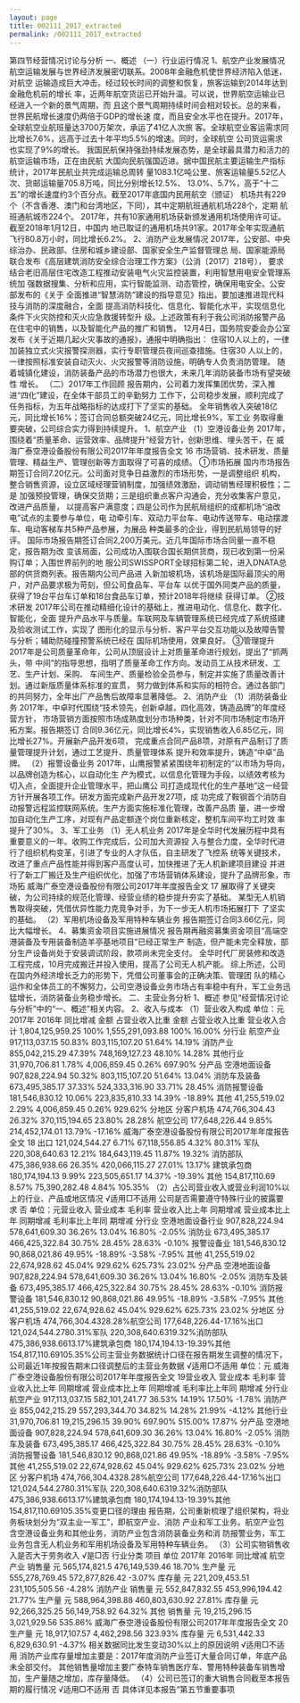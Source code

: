 ```yaml
---
layout: page
title: 002111_2017_extracted
permalink: /002111_2017_extracted
---
```


第四节经营情况讨论与分析
一、概述
（一）行业运行情况
1、航空产业发展情况
航空运输发展与世界经济发展密切联系。2008年金融危机使世界经济陷入低迷，对航空
运输造成巨大冲击。经过较长时间的调整和恢复，旅客运输到2014年达到金融危机前的增长
率，近两年航空货运已开始升温。可以说，世界航空运输业已经进入一个新的景气周期，而
且这个景气周期持续时间会相对较长。总的来看，世界民航增长速度仍两倍于GDP的增长速
度，而且安全水平也在提升。2017年，全球航空业航班量达3700万架次，承运了41亿人次旅
客。全球航空业客运需求同比增长7.6%，远高于过去十年平均5.5%的增速。同时，全球航空
公司货运需求也实现了9%的增长。
我国民航保持强劲持续发展态势，是全球最具潜力和活力的航空运输市场，正在由民航
大国向民航强国迈进。据中国民航主要运输生产指标统计，2017年民航业共完成运输总周转
量1083.1亿吨公里、旅客运输量5.52亿人次、货邮运输量705.8万吨，同比分别增长12.5%、
13.0%、5.7%，高于“十二五”的增长速度约3个百分点。截至2017年底国内民用航空（颁证）
机场共有229个（不含香港、澳门和台湾地区，下同），其中定期航班通航机场228个，定期
航班通航城市224个。
2017年，共有10家通用机场获新颁发通用机场使用许可证。截至2018年1月12日，中国内
地已取证的通用机场共91家。2017年全年实现通航飞行80.8万小时，同比增长6.2%。
2、消防产业发展情况
2017年，公安部、中央综治办、民政部、住房和城乡建设部、国家安全生产监督管理总
局、国家能源局联合发布《高层建筑消防安全综合治理工作方案》（公消〔2017〕218号），
要求结合老旧高层住宅改造工程推动安装电气火灾监控装置，利用智慧用电安全管理系统加
强数据搜集、分析和应用，实行智能监测、动态管控，确保用电安全。公安部发布的《关于
全面推进“智慧消防”建设的指导意见》指出，要加速推进现代科技与消防的深度融合，全面
提高消防科技化、信息化、智能化水平，实现信息化条件下火灾防控和灭火应急救援转型升
级。上述政策有利于我公司消防报警产品在住宅中的销售，以及智能化产品的推广和销售。
12月4日，国务院安委会办公室发布《关于近期几起火灾事故的通报》，通报中明确指出：
住宿10人以上的，一律加装独立式火灾报警探测器，实行专职管理员夜间巡查措施。住宿30
人以上的，一律按照标准安装自动灭火、火灾报警等消防设施，明确专人负责消防管理。
随着城镇化建设，消防装备产品的市场潜力也很大，未来几年消防装备市场有望突破性
增长。
（二）2017年工作回顾
报告期内，公司着力发挥集团优势，深入推进“四化”建设，在全体干部员工的辛勤努力
工作下，公司稳步发展，顺利完成了任务指标，为五年战略指标的达成打下了坚实的基础。
全年销售收入突破18亿元，同比增长16%；签订合同总额突破24亿元，同比增长9%，军工业
务取得重要突破，公司综合实力得到持续提升。
1、航空产业
（1）空港设备业务
2017年，围绕着“质量革命、运营效率、品牌提升”经营方针，创新思维、埋头苦干，在
威海广泰空港设备股份有限公司2017年年度报告全文
16
市场营销、技术研发、质量管理、精益生产、管理创新等方面取得了可喜的成绩。
①市场拓展
国内市场报告期签订合同7.20亿元。公司面对竞争日益激烈的市场形势，一是调整组织
机构，整合销售资源，设立区域经理营销制度，加强绩效激励，调动销售经理积极性；二是
加强预投管理，确保交货期；三是组织重点客户沟通会，充分收集客户意见，改进产品质量，
以提高客户满意度；四是公司作为民航局组织的成都机场“油改电”试点的主要参与单位，电
动牵引车、双动力平台车、电动传送带车、电动摆渡车、电动客梯车共5种产品参展，为展品
种类最多的企业，得到民航局领导的好评。
国际市场报告期签订合同2,200万美元。近几年国际市场合同量一直不稳定，报告期为改
变该局面，公司成功入围联合国长期供货商，现已收到第一份采购订单；入围世界前列的地
服公司SWISSPORT全球招标第二轮，进入DNATA总部的供货商列表。报告期内公司产品进
入新加坡机场，该机场是国际最顶尖的用户，对产品要求极为苛刻，但公司食品车、平台车
以优于国外同类产品的质量，获得了19台平台车订单和18台食品车订单，预计2018年将继续
获得订单。
②技术研发
2017年公司在推动精细化设计的基础上，推进电动化、信息化、数字化、智能化，全面
提升产品水平与质量。车联网及车辆管理系统已经完成了系统搭建及验收测试工作，实现了
图形化的显示与分析、客户平台交互功能以及故障告警与分析；辅助防碰撞预警系统已经在
国际机场使用，效果良好。
③管理提升
2017年是公司质量革命年，公司从顶层设计上对质量革命进行规划，提出了“抓两头，带
中间”的指导思想，指明了质量革命工作方向。发动员工从技术研发、工艺、生产计划、采购、
车间生产、质量检验全员参与，制定并实施了质量改善计划。通过新版质量体系标准的宣贯，
努力做到体系和实际的相符合。通过各部门的共同努力，全年出厂产品售后故障率显著降低。
2、消防产业
（1）消防装备业务
2017年，中卓时代围绕“技术领先，创新卓越，四化高效，铸造品牌”的年度经营方针，
市场营销方面按照市场成熟度划分市场种类，针对不同市场制定市场开拓方案。报告期签订
合同9.36亿元，同比增长4%，实现销售收入6.85亿元，同比增长27%。开展新产品开发6项，
完成重点合同产品8项，对原有产品制订了质量管理提升计划，通过工艺提升、质量管理体系
提升和效率提升，铸造“中卓”品牌。
（2）报警设备业务
2017年，山鹰报警紧紧围绕年初制定的“以市场为导向，以品牌创造为核心，以自动化生
产为模式，以信息化管理为手段，以绩效考核为切入点，全面提升企业管理水平，把山鹰公
司打造成现代化的生产基地”这一经营方针开展各项工作。研发方面完成新产品开发27项，成
功完成了鞍钢首个消防自动报警远程监控联网系统。生产方面实施标准化管理，改善产品质
量，进一步增加自动化生产工序，对现有产品定额逐个岗位重新核定，整机车间平均工时效
率提升了30%。
3、军工业务
（1）无人机业务
2017年是全华时代发展历程中具有重要意义的一年。收购工作完成后，公司加大资源投
入与整合力度，全华时代进行了组织机构变革，引进了专业的人才队伍，自主研发了飞控系
统等关键技术，改进了重点产品性能并得到客户高度认可，加快推进了无人机新建项目建设
并进行了新工厂搬迁及生产组织优化，加强了市场营销体系建设，提升了品牌形象，市场拓
威海广泰空港设备股份有限公司2017年年度报告全文
17
展取得了关键突破，为公司持续的规范化管理、经营业绩的稳步提升夯实了基础。
某型无人机销售取得突破，凭借优异性能力克竞争对手，为下一步无人机市场拓展打下
了坚实的基础。
（2）军用机场设备及军用特种车辆业务
报告期签订合同3.66亿元，同比大幅增长。
4、募集资金项目实施进展情况
报告期再融资募集资金项目“高端空港装备及专用装备制造羊亭基地项目”已经正常生产
制造，但产能未完全释放，部分生产设备尚处于安装调试阶段，款项尚未完全支付。
全华时代厂房装修和改造工程完成，10月完成搬迁并投入使用，提高了公司无人机产能。
综上所述，公司在国内外经济增长乏力的形势下，凭借公司董事会的正确决策、管理团
队的精心运作和全体员工的不懈努力，公司空港设备业务市场占有率稳中有升，军工业务迅
猛增长，消防装备业务稳步增长。
二、主营业务分析
1、概述
参见“经营情况讨论与分析”中的“一、概述”相关内容。
2、收入与成本
（1）营业收入构成
单位：元2017年
2016年
同比增减
金额
占营业收入比重
金额
占营业收入比重
营业收入合计
1,804,125,959.25
100%
1,555,291,093.88
100%
16.00%
分行业
航空产业
917,113,037.15
50.83%
803,115,107.20
51.64%
14.19%
消防产业
855,042,215.29
47.39%
748,169,127.23
48.10%
14.28%
其他行业
31,970,706.81
1.78%
4,006,859.45
0.26%
697.90%
分产品
空港地面设备
907,828,224.94
50.32%
803,115,107.20
51.64%
13.04%
消防车及装备
673,495,385.17
37.33%
524,333,316.90
33.71%
28.45%
消防报警设备
181,546,830.12
10.06%
223,835,810.33
14.39%
-18.89%
其他
41,255,519.02
2.29%
4,006,859.45
0.26%
929.62%
分地区
分客户机场
474,766,304.43
26.32%
370,115,194.65
23.80%
28.28%
航空公司
177,648,226.44
9.85%
214,452,174.01
13.79%
-17.16%
威海广泰空港设备股份有限公司2017年年度报告全文
18
出口
121,024,544.27
6.71%
67,118,556.85
4.32%
80.31%
军队
220,308,640.63
12.21%
184,643,119.45
11.87%
19.32%
消防部队
475,386,938.66
26.35%
420,066,115.27
27.01%
13.17%
建筑承包商
180,174,194.13
9.99%
223,505,651.17
14.37%
-19.39%
其他
154,817,110.69
8.57%
75,390,282.48
4.84%
105.35%
（2）占公司营业收入或营业利润10%以上的行业、产品或地区情况
√适用□不适用
公司是否需要遵守特殊行业的披露要求
否
单位：元营业收入
营业成本
毛利率
营业收入比上年
同期增减
营业成本比上年
同期增减
毛利率比上年同
期增减
分行业
空港地面设备行业
907,828,224.94
578,641,609.30
36.26%
13.04%
16.80%
-2.05%
消防业
673,495,385.17
466,425,322.84
30.75%
28.45%
28.63%
-0.10%
报警设备业
181,546,830.12
90,868,021.86
49.95%
-18.89%
-3.58%
-7.95%
其他
41,255,519.02
22,674,928.62
45.04%
929.62%
625.73%
23.02%
分产品
空港地面设备
907,828,224.94
578,641,609.30
36.26%
13.04%
16.80%
-2.05%
消防车及装备
673,495,385.17
466,425,322.84
30.75%
28.45%
28.63%
-0.10%
消防报警设备
181,546,830.12
90,868,021.86
49.95%
-18.89%
-3.58%
-7.95%
其他
41,255,519.02
22,674,928.62
45.04%
929.62%
625.73%
23.02%
分地区
分客户机场
474,766,304.4328.28%航空公司
177,648,226.44-17.16%出口
121,024,544.2780.31%军队
220,308,640.6319.32%消防部队
475,386,938.6613.17%建筑承包商
180,174,194.13-19.39%其他
154,817,110.69105.35%公司主营业务数据统计口径在报告期发生调整的情况下，公司最近1年按报告期末口径调整后的主营业务数据
√适用□不适用
单位：元
威海广泰空港设备股份有限公司2017年年度报告全文
19营业收入
营业成本
毛利率
营业收入比上年
同期增减
营业成本比上年
同期增减
毛利率比上年同
期增减
分行业
航空产业
917,113,037.15
582,101,241.77
36.53%
14.19%
17.50%
-1.78%
消防产业
855,042,215.29
557,293,344.70
34.82%
14.28%
21.99%
-4.12%
其他行业
31,970,706.81
19,215,296.15
39.90%
697.90%
515.00%
17.87%
分产品
空港地面设备
907,828,224.94
578,641,609.30
36.26%
13.04%
16.80%
-2.05%
消防车及装备
673,495,385.17
466,425,322.84
30.75%
28.45%
28.63%
-0.10%
消防报警设备
181,546,830.12
90,868,021.86
49.95%
-18.89%
-3.58%
-7.95%
其他
41,255,519.02
22,674,928.62
45.04%
929.62%
625.73%
23.02%
分地区
分客户机场
474,766,304.4328.28%航空公司
177,648,226.44-17.16%出口
121,024,544.2780.31%军队
220,308,640.6319.32%消防部队
475,386,938.6613.17%建筑承包商
180,174,194.13-19.39%其他
154,817,110.69105.35%变更口径的理由
报告期，公司重新梳理了组织架构，将业务板块划分为“双主业一军工”，即航空产业、消防
产业和军工业务。航空产业包含空港设备业务和其他业务，消防产业包含消防装备业务和消
防报警业务，军工业务包含无人机业务和军用机场设备及军用特种车辆业务。
（3）公司实物销售收入是否大于劳务收入
√是□否
行业分类
项目
单位
2017年
2016年
同比增减
航空产业
销售量
元
565,174,821.5
476,149,539.46
18.70%
生产量
元
555,278,769.45
572,877,826.42
-3.07%
库存量
元
221,209,453.51
231,105,505.56
-4.28%
消防产业
销售量
元
552,847,832.55
453,996,194.42
21.77%
生产量
元
588,964,398.88
460,803,630.92
27.81%
库存量
元
92,266,325.25
56,149,758.92
64.32%
其他
销售量
元
19,215,296.15
3,021,929.56
535.86%
威海广泰空港设备股份有限公司2017年年度报告全文
20
生产量
元
18,917,107.57
4,462,298.56
323.93%
库存量
元
6,531,442.33
6,829,630.91
-4.37%
相关数据同比发生变动30%以上的原因说明
√适用□不适用
消防产业库存量增加主要是：2017年度消防产业签订大量合同订单，年底产品未全部交付。
其他销售量增加主要广泰特车销售医疗车、警用特种装备车销售增加，生产量随之增加，库存量降低。
（4）公司已签订的重大销售合同截至本报告期的履行情况
√适用□不适用
否
具体详见本报告“第五节重要事项
